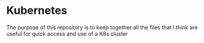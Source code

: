 # Kubernetes
 The purpose of this repository is to keep together all the files that I think are useful for quick access and use of a K8s cluster
